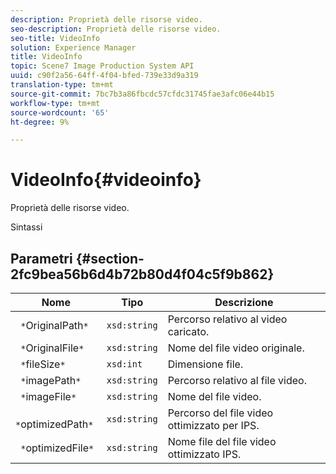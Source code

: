 ```yaml
---
description: Proprietà delle risorse video.
seo-description: Proprietà delle risorse video.
seo-title: VideoInfo
solution: Experience Manager
title: VideoInfo
topic: Scene7 Image Production System API
uuid: c90f2a56-64ff-4f04-bfed-739e33d9a319
translation-type: tm+mt
source-git-commit: 7bc7b3a86fbcdc57cfdc31745fae3afc06e44b15
workflow-type: tm+mt
source-wordcount: '65'
ht-degree: 9%

---
```



# VideoInfo{#videoinfo}

Proprietà delle risorse video.

Sintassi

## Parametri {#section-2fc9bea56b6d4b72b80d4f04c5f9b862}

| Nome | Tipo | Descrizione |
|---|---|---|
| ` *`OriginalPath`*` | `xsd:string` | Percorso relativo al video caricato. |
| ` *`OriginalFile`*` | `xsd:string` | Nome del file video originale. |
| ` *`fileSize`*` | `xsd:int` | Dimensione file. |
| ` *`imagePath`*` | `xsd:string` | Percorso relativo al file video. |
| ` *`imageFile`*` | `xsd:string` | Nome del file video. |
| ` *`optimizedPath`*` | `xsd:string` | Percorso del file video ottimizzato per IPS. |
| ` *`optimizedFile`*` | `xsd:string` | Nome file del file video ottimizzato IPS. |

